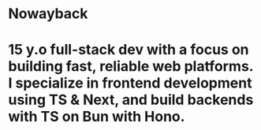 # Nowayback
# 15 y.o full-stack dev with a focus on building fast, reliable web platforms. I specialize in frontend development using TS & Next, and build backends with TS on Bun with Hono.
